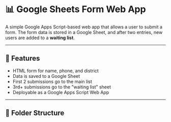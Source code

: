 # 📊 Google Sheets Form Web App

A simple Google Apps Script-based web app that allows a user to submit a form. The form data is stored in a Google Sheet, and after two entries, new users are added to a **waiting list**.

---

## 🔧 Features

- HTML form for name, phone, and district
- Data is saved to a Google Sheet
- First 2 submissions go to the main list
- 3rd+ submissions go to the "waiting list" sheet
- Deployable as a Google Apps Script Web App

---

## 📁 Folder Structure


